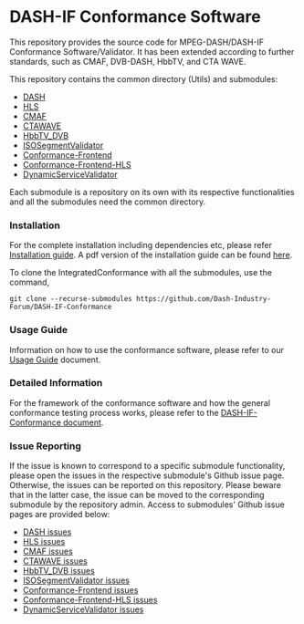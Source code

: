 # DASH-IF Conformance Software

This repository provides the source code for MPEG-DASH/DASH-IF Conformance Software/Validator. It has been extended according to further standards, such as CMAF, DVB-DASH, HbbTV, and CTA WAVE. 

This repository contains the common directory (Utils) and submodules: 
* [DASH](https://github.com/Dash-Industry-Forum/DASH)
* [HLS](https://github.com/Dash-Industry-Forum/HLS)
* [CMAF](https://github.com/Dash-Industry-Forum/CMAF) 
* [CTAWAVE](https://github.com/Dash-Industry-Forum/CTAWAVE)
* [HbbTV_DVB](https://github.com/Dash-Industry-Forum/HbbTV_DVB) 
* [ISOSegmentValidator](https://github.com/Dash-Industry-Forum/ISOSegmentValidator)
* [Conformance-Frontend](https://github.com/Dash-Industry-Forum/Conformance-Frontend)
* [Conformance-Frontend-HLS](https://github.com/Dash-Industry-Forum/Conformance-Frontend-HLS)
* [DynamicServiceValidator](https://github.com/Dash-Industry-Forum/DynamicServiceValidator)

Each submodule is a repository on its own with its respective functionalities and all the submodules need the common directory.

### Installation

For the complete installation including dependencies etc, please refer [Installation guide](https://github.com/Dash-Industry-Forum/DASH-IF-Conformance/wiki/Installation--guide). A pdf version of the installation guide can be found [here](https://github.com/Dash-Industry-Forum/DASH-IF-Conformance/blob/master/Doc/Conformance%20Software%20Installation%20Guide.pdf).

To clone the IntegratedConformance with all the submodules, use the command, 

`git clone --recurse-submodules https://github.com/Dash-Industry-Forum/DASH-IF-Conformance`

### Usage Guide

Information on how to use the conformance software, please refer to our [Usage Guide](https://github.com/Dash-Industry-Forum/DASH-IF-Conformance/blob/master/Doc/Conformance%20Software%20Usage%20Guide.pdf) document.

### Detailed Information

For the framework of the conformance software and how the general conformance testing process works, please refer to the [DASH-IF-Conformance document](https://github.com/Dash-Industry-Forum/DASH-IF-Conformance/blob/master/Doc/Conformance%20Software.pdf).

### Issue Reporting

If the issue is known to correspond to a specific submodule functionality, please open the issues in the respective submodule's Github issue page. Otherwise, the issues can be reported on this repository. Please beware that in the latter case, the issue can be moved to the corresponding submodule by the repository admin. Access to submodules' Github issue pages are provided below:

* [DASH issues](https://github.com/Dash-Industry-Forum/DASH/issues)
* [HLS issues](https://github.com/Dash-Industry-Forum/HLS/issues)
* [CMAF issues](https://github.com/Dash-Industry-Forum/CMAF/issues) 
* [CTAWAVE issues](https://github.com/Dash-Industry-Forum/CTAWAVE/issues)
* [HbbTV_DVB issues](https://github.com/Dash-Industry-Forum/HbbTV_DVB/issues) 
* [ISOSegmentValidator issues](https://github.com/Dash-Industry-Forum/ISOSegmentValidator/issues)
* [Conformance-Frontend issues](https://github.com/Dash-Industry-Forum/Conformance-Frontend/issues)
* [Conformance-Frontend-HLS issues](https://github.com/Dash-Industry-Forum/Conformance-Frontend-HLS/issues)
* [DynamicServiceValidator issues](https://github.com/Dash-Industry-Forum/DynamicServiceValidator/issues)
